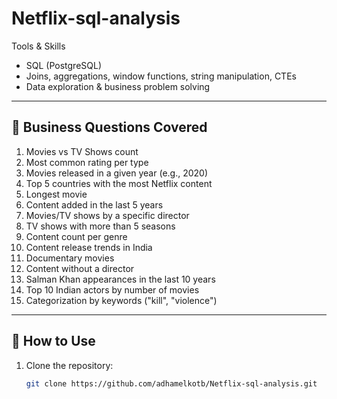 # Netflix-sql-analysis
  Tools & Skills
- SQL (PostgreSQL)
- Joins, aggregations, window functions, string manipulation, CTEs
- Data exploration & business problem solving

---

## 🔹 Business Questions Covered
1. Movies vs TV Shows count  
2. Most common rating per type  
3. Movies released in a given year (e.g., 2020)  
4. Top 5 countries with the most Netflix content  
5. Longest movie  
6. Content added in the last 5 years  
7. Movies/TV shows by a specific director  
8. TV shows with more than 5 seasons  
9. Content count per genre  
10. Content release trends in India  
11. Documentary movies  
12. Content without a director  
13. Salman Khan appearances in the last 10 years  
14. Top 10 Indian actors by number of movies  
15. Categorization by keywords ("kill", "violence")  

---

## 🚀 How to Use
1. Clone the repository:
   ```bash
   git clone https://github.com/adhamelkotb/Netflix-sql-analysis.git
